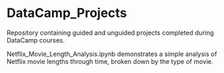 # DataCamp_Projects
Repository containing guided and unguided projects completed during DataCamp courses.

Netflix_Movie_Length_Analysis.ipynb demonstrates a simple analysis of Netflix movie lengths through time, broken down by the type of movie.
